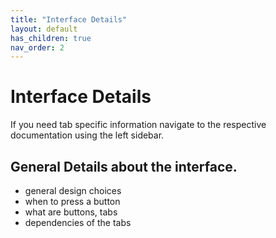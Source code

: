 ```yaml
---
title: "Interface Details"
layout: default
has_children: true
nav_order: 2
---
```


# Interface Details
If you need tab specific information navigate to the respective documentation using the left sidebar.
## General Details about the interface.
- general design choices
- when to press a button
- what are buttons, tabs
- dependencies of the tabs
